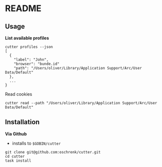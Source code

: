 # README

## Usage

**List available profiles**
```
cutter profiles --json
[
  {
    "label": "John",
    "browser": "bunde.id"
    "path": "/Users/oliver/Library/Application Support/Arc/User Data/Default"
  },
  ...
}
```
Read cookies

```
cutter read --path "/Users/oliver/Library/Application Support/Arc/User Data/Default"
```


## Installation

**Via Github**

* installs to `$GOBIN/cutter`

```
git clone git@github.com:oschrenk/cutter.git
cd cutter
task install
```
